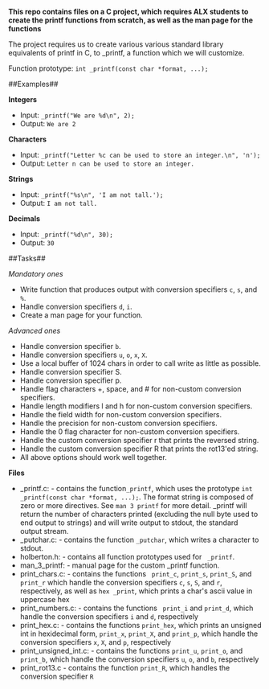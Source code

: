 **This repo contains files on a C project, which requires ALX students to create the printf functions from scratch, as well as the man page for the functions**

The project requires us to create various various standard library equivalents of printf in C, to _printf, a function which we will customize.

Function prototype: `int _printf(const char *format, ...);`

##Examples##

**Integers**
 * Input: `_printf("We are %d\n", 2);`
 * Output: `We are 2`
 
**Characters**
 * Input: `_printf("Letter %c can be used to store an integer.\n", 'n');`
 * Output: `Letter n can be used to store an integer.`
 
 **Strings**
 * Input: `_printf("%s\n", 'I am not tall.');`
 * Output: `I am not tall.`
 
 **Decimals**
 * Input: `_printf("%d\n", 30);`
 * Output: `30`
 
##Tasks##
 
 _Mandatory ones_
 
 * Write function that produces output with conversion specifiers `c`, `s`, and `%`.
 * Handle conversion specifiers `d`, `i`.
 * Create a man page for your function.
 
 _Advanced ones_
 
 * Handle conversion specifier `b`.
 * Handle conversion specifiers `u`, `o`, `x`, `X`.
 *  Use a local buffer of 1024 chars in order to call write as little as possible.
 * Handle conversion specifier S.
 * Handle conversion specifier p.
 * Handle flag characters +, space, and # for non-custom conversion specifiers.
 * Handle length modifiers l and h for non-custom conversion specifiers.
 * Handle the field width for non-custom conversion specifiers.
 * Handle the precision for non-custom conversion specifiers.
 * Handle the 0 flag character for non-custom conversion specifiers.
 * Handle the custom conversion specifier r that prints the reversed string.
 * Handle the custom conversion specifier R that prints the rot13'ed string.
 * All above options should work well together.
 
 **Files**
 * _printf.c: - contains the function`_printf`, which uses the prototype `int _printf(const char *format, ...);`. The format string is composed of zero or more directives. See `man 3 printf` for more detail. _printf will return the number of characters printed (excluding the null byte used to end output to strings) and will write output to stdout, the standard output stream.
 * _putchar.c: - contains the function `_putchar`, which writes a character to stdout.
* holberton.h: - contains all function prototypes used for ` _printf`.
* man_3_printf: - manual page for the custom _printf function.
* print_chars.c: - contains the functions ` print_c`, `print_s`, `print_S`, and `print_r` which handle the conversion specifiers `c`, `s`, `S`, and `r`, respectively, as well as `hex _print`, which prints a char's ascii value in uppercase hex
* print_numbers.c: - contains the functions ` print_i` and `print_d`, which handle the conversion specifiers `i` and `d`, respectively
* print_hex.c: - contains the functions `print_hex`, which prints an unsigned int in hexidecimal form, `print_x`, `print_X`, and `print_p`, which handle the conversion specifiers `x`, `X`, and `p`, respectively
* print_unsigned_int.c: - contains the functions `print_u`, `print_o`, and `print_b`, which handle the conversion specifiers `u`, `o`, and `b`, respectively
* print_rot13.c - contains the function `print_R`, which handles the conversion specifier `R`
 
